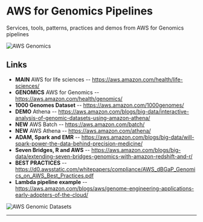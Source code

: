 # AWS for Genomics Pipelines
Services, tools, patterns, practices and demos from AWS for Genomics pipelines

![AWS Genomics](https://github.com/lynnlangit/TeamTeri/blob/master/Images/AWS-Genomics.png)

## Links

* **MAIN** AWS for life sciences  -- https://aws.amazon.com/health/life-sciences/
* **GENOMICS** AWS for Genomics -- https://aws.amazon.com/health/genomics/
* **1000 Genomes Dataset** -- https://aws.amazon.com/1000genomes/
* **DEMO** Athena -- https://aws.amazon.com/blogs/big-data/interactive-analysis-of-genomic-datasets-using-amazon-athena/
* **NEW** AWS Batch -- https://aws.amazon.com/batch/
* **NEW** AWS Athena -- https://aws.amazon.com/athena/
* **ADAM, Spark and EMR** -- https://aws.amazon.com/blogs/big-data/will-spark-power-the-data-behind-precision-medicine/
* **Seven Bridges, R and  AWS** -- https://aws.amazon.com/blogs/big-data/extending-seven-bridges-genomics-with-amazon-redshift-and-r/
* **BEST PRACTICES** -- https://d0.awsstatic.com/whitepapers/compliance/AWS_dBGaP_Genomics_on_AWS_Best_Practices.pdf
* **Lambda pipeline example** -- https://aws.amazon.com/blogs/aws/genome-engineering-applications-early-adopters-of-the-cloud/

![AWS Genomic Datasets](https://github.com/lynnlangit/TeamTeri/blob/master/Images/AWS-Genomic-Datasets.png)
* * *